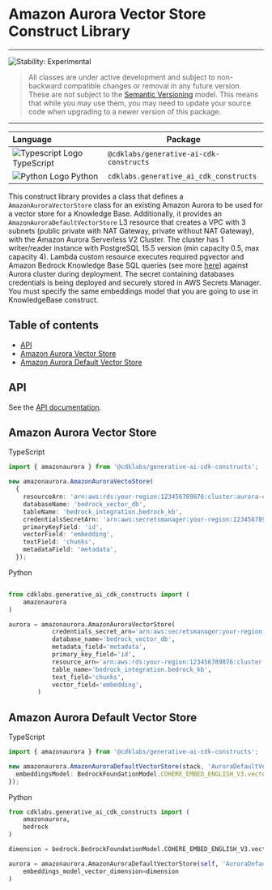# Amazon Aurora Vector Store Construct Library
<!--BEGIN STABILITY BANNER-->

---

![Stability: Experimental](https://img.shields.io/badge/stability-Experimental-important.svg?style=for-the-badge)

> All classes are under active development and subject to non-backward compatible changes or removal in any
> future version. These are not subject to the [Semantic Versioning](https://semver.org/) model.
> This means that while you may use them, you may need to update your source code when upgrading to a newer version of this package.

---
<!--END STABILITY BANNER-->


| **Language**     | **Package**        |
|:-------------|-----------------|
|![Typescript Logo](https://docs.aws.amazon.com/cdk/api/latest/img/typescript32.png) TypeScript|`@cdklabs/generative-ai-cdk-constructs`|
|![Python Logo](https://docs.aws.amazon.com/cdk/api/latest/img/python32.png) Python|`cdklabs.generative_ai_cdk_constructs`|

This construct library provides a class that defines a `AmazonAuroraVectorStore` class for an existing Amazon Aurora to be used for a vector store for a Knowledge Base. Additionally, it provides an `AmazonAuroraDefaultVectorStore` L3 resource that creates a VPC with 3 subnets (public private with NAT Gateway, private without NAT Gateway), with the Amazon Aurora Serverless V2 Cluster. The cluster has 1 writer/reader instance with PostgreSQL 15.5 version (min capacity 0.5, max capacity 4). Lambda custom resource executes required pgvector and Amazon Bedrock Knowledge Base SQL queries (see more [here](https://docs.aws.amazon.com/AmazonRDS/latest/AuroraUserGuide/AuroraPostgreSQL.VectorDB.html)) against Aurora cluster during deployment. The secret containing databases credentials is being deployed and securely stored in AWS Secrets Manager. You must specify the same embeddings model that you are going to use in KnowledgeBase construct.

## Table of contents
- [API](#api)
- [Amazon Aurora Vector Store](#amazon-aurora-vector-store)
- [Amazon Aurora Default Vector Store](#amazon-aurora-default-vector-store)



## API
See the [API documentation](../../../apidocs/modules/amazonaurora.md).

## Amazon Aurora Vector Store

TypeScript

```ts
import { amazonaurora } from '@cdklabs/generative-ai-cdk-constructs';

new amazonaurora.AmazonAuroraVectoStore(
  {
    resourceArn: 'arn:aws:rds:your-region:123456789876:cluster:aurora-cluster-manual',
    databaseName: 'bedrock_vector_db',
    tableName: 'bedrock_integration.bedrock_kb',
    credentialsSecretArn: 'arn:aws:secretsmanager:your-region:123456789876:secret:your-key-name',
    primaryKeyField: 'id',
    vectorField: 'embedding',
    textField: 'chunks',
    metadataField: 'metadata',
  });
```

Python

```python

from cdklabs.generative_ai_cdk_constructs import (
    amazonaurora
)

aurora = amazonaurora.AmazonAuroraVectorStore(
            credentials_secret_arn='arn:aws:secretsmanager:your-region:123456789876:secret:your-key-name',
            database_name='bedrock_vector_db',
            metadata_field='metadata',
            primary_key_field='id',
            resource_arn='arn:aws:rds:your-region:123456789876:cluster:aurora-cluster-manual',
            table_name='bedrock_integration.bedrock_kb',
            text_field='chunks',
            vector_field='embedding',
        )
```

## Amazon Aurora Default Vector Store

TypeScript

```ts
import { amazonaurora } from '@cdklabs/generative-ai-cdk-constructs';

new amazonaurora.AmazonAuroraDefaultVectorStore(stack, 'AuroraDefaultVectorStore', {
  embeddingsModel: BedrockFoundationModel.COHERE_EMBED_ENGLISH_V3.vectorDimensions!,
});
```

Python
```python
from cdklabs.generative_ai_cdk_constructs import (
    amazonaurora,
    bedrock
)

dimension = bedrock.BedrockFoundationModel.COHERE_EMBED_ENGLISH_V3.vector_dimensions

aurora = amazonaurora.AmazonAuroraDefaultVectorStore(self, 'AuroraDefaultVectorStore',
    embeddings_model_vector_dimension=dimension
)
```
